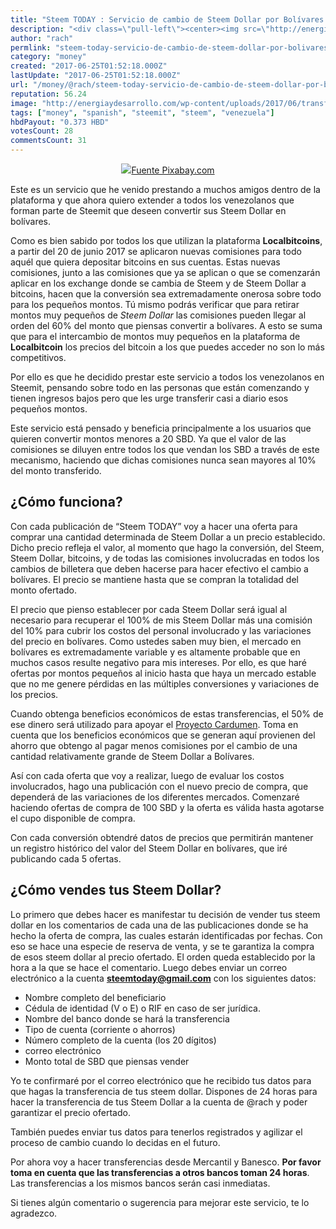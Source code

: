 ```yaml
---
title: "Steem TODAY : Servicio de cambio de Steem Dollar por Bolívares (Documento de referencia)"
description: "<div class=\"pull-left\"><center><img src=\"http://energiaydesarrollo.com/wp-content/uploads/2017/06/transfer.png\"/><a href=\"http://pixabay.com\">Fuente P..."
author: "rach"
permlink: "steem-today-servicio-de-cambio-de-steem-dollar-por-bolivares-documento-de-referencia"
category: "money"
created: "2017-06-25T01:52:18.000Z"
lastUpdate: "2017-06-25T01:52:18.000Z"
url: "/money/@rach/steem-today-servicio-de-cambio-de-steem-dollar-por-bolivares-documento-de-referencia"
reputation: 56.24
image: "http://energiaydesarrollo.com/wp-content/uploads/2017/06/transfer.png"
tags: ["money", "spanish", "steemit", "steem", "venezuela"]
hbdPayout: "0.373 HBD"
votesCount: 28
commentsCount: 31
---
```


<div class="pull-left"><center><img src="http://energiaydesarrollo.com/wp-content/uploads/2017/06/transfer.png"/><a href="http://pixabay.com">Fuente Pixabay.com</a></center></div>

Este es un servicio que he venido prestando a muchos amigos dentro de la plataforma y que ahora quiero extender a todos los venezolanos que forman parte de Steemit que deseen convertir sus Steem Dollar en bolívares. 

Como es bien sabido por todos los que utilizan la plataforma **Localbitcoins**, a partir del 20 de junio 2017  se aplicaron nuevas comisiones para todo aquél que quiera depositar bitcoins en sus cuentas. Estas nuevas comisiones, junto a las comisiones que ya se aplican o que se comenzarán aplicar en  los exchange donde se cambia de Steem y de Steem Dollar a bitcoins, hacen que la conversión sea extremadamente onerosa sobre todo para los pequeños montos.
Tú mismo podrás verificar que para retirar montos muy pequeños de *Steem Dollar* las comisiones pueden llegar al orden del 60% del monto que piensas convertir a bolívares. A esto se suma que para el intercambio de montos muy pequeños en la plataforma de **Localbitcoin** los precios del bitcoin a los que puedes acceder no son lo más competitivos. 


Por ello es que he decidido  prestar este servicio a todos los venezolanos en Steemit, pensando sobre todo en las personas que están comenzando y tienen ingresos bajos pero que les urge transferir casi a diario esos pequeños montos.

Este servicio está pensado y beneficia principalmente a los usuarios que quieren convertir montos menores a 20 SBD. Ya que el valor de las comisiones se diluyen entre todos los que vendan los SBD a través de este mecanismo, haciendo que dichas comisiones nunca sean mayores al 10% del monto transferido.  

## ¿Cómo funciona?

Con cada publicación de “Steem TODAY” voy a hacer una oferta para comprar una cantidad determinada de Steem Dollar a un precio establecido. Dicho precio refleja el valor, al momento que hago la conversión,  del Steem, Steem Dollar, bitcoins, y de todas las comisiones involucradas en todos los cambios de billetera que deben hacerse para hacer efectivo el cambio a bolívares. El precio se mantiene hasta que se compran la totalidad del monto ofertado.

El precio que pienso establecer  por cada Steem Dollar será igual al necesario para recuperar el 100% de mis Steem Dollar más una comisión del 10% para cubrir los costos del personal involucrado y las variaciones del precio en bolívares. Como ustedes saben muy bien, el mercado en bolívares es extremadamente variable y es altamente probable que en muchos casos resulte negativo para mis intereses. Por ello, es que haré ofertas por montos pequeños al inicio hasta que haya un mercado estable que no me genere pérdidas en las múltiples conversiones y variaciones de los precios.

Cuando obtenga beneficios económicos de estas transferencias, el 50% de ese dinero será utilizado para apoyar el  [Proyecto Cardumen](https://steemit.com/spanish/@cardumen/documento-referencial-del-proyecto-cardumen). Toma en cuenta que los beneficios económicos que se generan aquí provienen del ahorro que obtengo al pagar menos comisiones por el cambio de una cantidad relativamente grande de Steem Dollar a Bolívares.

Así con cada oferta que voy a realizar, luego de evaluar los costos involucrados,  hago una publicación   con el nuevo precio de compra, que dependerá de las variaciones de los diferentes mercados. Comenzaré haciendo ofertas de compra de 100 SBD y la oferta es válida hasta agotarse el cupo disponible de compra.

Con cada conversión obtendré datos de precios que permitirán mantener un registro histórico del valor del Steem Dollar en bolívares, que iré publicando cada 5 ofertas.

## ¿Cómo vendes tus Steem Dollar?

Lo primero que debes hacer es manifestar tu decisión de vender tus steem dollar en los comentarios de cada una de las publicaciones donde se ha hecho la oferta de compra, las cuales estarán identificadas por fechas. Con eso se hace una especie de reserva de venta, y se te garantiza la compra de esos steem dollar al precio ofertado. El orden queda establecido por la hora a la que se hace el comentario.
Luego debes enviar un correo electrónico a la cuenta **steemtoday@gmail.com** con los siguientes datos:

- Nombre completo del beneficiario
- Cédula de identidad (V o E) o RIF en caso de ser jurídica.
- Nombre del banco donde se hará la transferencia
- Tipo de cuenta (corriente o ahorros)
- Número completo de la cuenta (los 20 dígitos)
- correo electrónico
- Monto total de SBD que piensas vender

Yo te confirmaré por el correo electrónico que he recibido tus datos para que hagas la transferencia de tus steem dollar. Dispones de 24 horas para hacer la transferencia de tus Steem Dollar a la cuenta de @rach y poder garantizar el precio ofertado.

También puedes enviar tus datos para tenerlos registrados y agilizar el proceso de cambio cuando lo decidas en el futuro.

Por ahora voy a hacer transferencias desde Mercantil y Banesco. **Por favor toma en cuenta que las transferencias a otros bancos toman 24 horas**. Las transferencias a los mismos bancos serán casi inmediatas.
 
Si tienes algún comentario o sugerencia para mejorar este servicio, te lo agradezco.